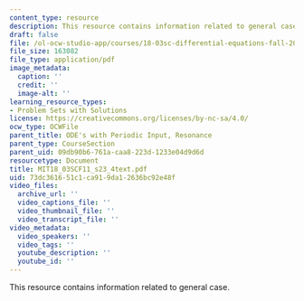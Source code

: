 ```yaml
---
content_type: resource
description: This resource contains information related to general case.
draft: false
file: /ol-ocw-studio-app/courses/18-03sc-differential-equations-fall-2011/73dc361651c1ca919da12636bc92e48f_MIT18_03SCF11_s23_4text.pdf
file_size: 163082
file_type: application/pdf
image_metadata:
  caption: ''
  credit: ''
  image-alt: ''
learning_resource_types:
- Problem Sets with Solutions
license: https://creativecommons.org/licenses/by-nc-sa/4.0/
ocw_type: OCWFile
parent_title: ODE's with Periodic Input, Resonance
parent_type: CourseSection
parent_uid: 09db90b6-761a-caa8-223d-1233e04d9d6d
resourcetype: Document
title: MIT18_03SCF11_s23_4text.pdf
uid: 73dc3616-51c1-ca91-9da1-2636bc92e48f
video_files:
  archive_url: ''
  video_captions_file: ''
  video_thumbnail_file: ''
  video_transcript_file: ''
video_metadata:
  video_speakers: ''
  video_tags: ''
  youtube_description: ''
  youtube_id: ''
---
```

This resource contains information related to general case.